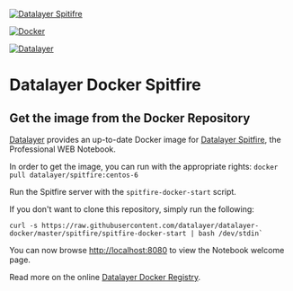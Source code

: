 [![Datalayer Spitifre](http://datalayer.io/ext/images/logo-datalayer-spitfire.png)](http://datalayer.io)

[![Docker](http://datalayer.io/ext/images/docker-logo-small.png)](https://www.docker.com/)

[![Datalayer](http://datalayer.io/ext/images/logo_horizontal_072ppi.png)](http://datalayer.io)

# Datalayer Docker Spitfire

## Get the image from the Docker Repository

[Datalayer](http://datalayer.io) provides an up-to-date Docker image for [Datalayer Spitfire](http://datalayer.io), the Professional WEB Notebook.

In order to get the image, you can run with the appropriate rights: `docker pull datalayer/spitfire:centos-6`

Run the Spitfire server with the `spitfire-docker-start` script.

If you don't want to clone this repository, simply run the following:

```
curl -s https://raw.githubusercontent.com/datalayer/datalayer-docker/master/spitfire/spitfire-docker-start | bash /dev/stdin`
```

You can now browse [http://localhost:8080](http://localhost:8080) to view the Notebook welcome page.

Read more on the online [Datalayer Docker Registry](https://hub.docker.com/u/datalayer/spitfire).
